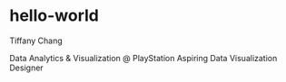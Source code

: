 # hello-world

Tiffany Chang

Data Analytics & Visualization @ PlayStation
Aspiring Data Visualization Designer 
